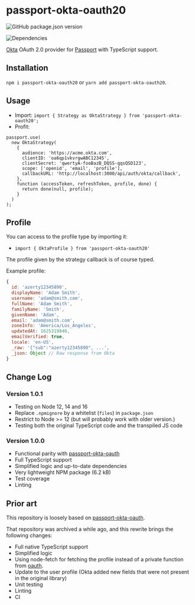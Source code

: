 # passport-okta-oauth20

![GitHub package.json version](https://img.shields.io/github/package-json/v/antoinejaussoin/passport-okta-oauth20)

![Dependencies](https://img.shields.io/depfu/antoinejaussoin/passport-okta-oauth20)

[Okta](https://www.okta.com) OAuth 2.0 provider for [Passport](https://www.passportjs.org) with TypeScript support.

## Installation

`npm i passport-okta-oauth20` or `yarn add passport-okta-oauth20`.

## Usage

- Import: `import { Strategy as OktaStrategy } from 'passport-okta-oauth20';`
- Profit:

```tsx
passport.use(
  new OktaStrategy(
    {
      audience: 'https://acme.okta.com',
      clientID: 'oa6qp1vkvrgwABC12345',
      clientSecret: 'qwertyA-fooBazB_DQSS-qqsQSD123',
      scope: ['openid', 'email', 'profile'],
      callbackURL: 'http://localhost:3000/api/auth/okta/callback',
    },
    function (accessToken, refreshToken, profile, done) {
      return done(null, profile);
    }
  )
);
```

## Profile

You can access to the profile type by importing it:
- `import { OktaProfile } from 'passport-okta-oauth20'`

The profile given by the strategy callback is of course typed.

Example profile:

```js
{
  id: 'azerty12345890',
  displayName: 'Adam Smith',
  username: 'adam@smith.com',
  fullName: 'Adam Smith',
  familyName: 'Smith',
  givenName: 'Adam',
  email: 'adam@smith.com',
  zoneInfo: 'America/Los_Angeles',
  updatedAt: 1625319840,
  emailVerified: true,
  locale: 'en-US',
  _raw: '{"sub":"azerty12345890", ...',
  _json: Object // Raw response from Okta
}
```

## Change Log

### Version 1.0.1

- Testing on Node 12, 14 and 16
- Replace `.npmignore` by a whitelist (`files`) in `package.json`
- Restrict to Node >= 12 (but will probably work with older version.)
- Testing both the original TypeScript code and the transpiled JS code

### Version 1.0.0

- Functional parity with [passport-okta-oauth](https://github.com/techstars-archive/passport-okta-oauth)
- Full TypeScript support
- Simplified logic and up-to-date dependencies
- Very lightweight NPM package (6.2 kB)
- Test coverage
- Linting

## Prior art

This repository is loosely based on [passport-okta-oauth](https://github.com/techstars-archive/passport-okta-oauth).

That repository was archived a while ago, and this rewrite brings the following changes:

- Full native TypeScript support
- Simplified logic
- Using node-fetch for fetching the profile instead of a private function from [oauth](https://github.com/ciaranj/node-oauth/blob/master/lib/oauth2.js).
- Update to the user profile (Okta added new fields that were not present in the original library)
- Unit testing
- Linting
- CI